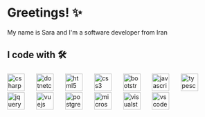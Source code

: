 <h1 align="left">Greetings! ✨ </h1>

<p align="left">My name is Sara and I'm a software developer from Iran</p>

<h2 align="left">I code with 🛠️</h2>

###


<div align="left">
   <img src="https://cdn.jsdelivr.net/gh/devicons/devicon/icons/csharp/csharp-original.svg" height="40" alt="csharp logo"  />
  <img width="19" />
  <img src="https://cdn.jsdelivr.net/gh/devicons/devicon/icons/dotnetcore/dotnetcore-original.svg" height="40" alt="dotnetcore logo"  />
   <img width="19" />
  <img src="https://cdn.simpleicons.org/html5/E34F26" height="40" alt="html5 logo"  />
  <img width="19" />
  <img src="https://cdn.simpleicons.org/css3/1572B6" height="40" alt="css3 logo"  />
  <img width="19" />
  <img src="https://cdn.simpleicons.org/bootstrap/7952B3" height="40" alt="bootstrap logo"  />
  <img width="19" />
  <img src="https://cdn.simpleicons.org/javascript/F7DF1E" height="40" alt="javascript logo"  />
  <img width="19" />
  <img src="https://cdn.jsdelivr.net/gh/devicons/devicon/icons/typescript/typescript-original.svg" height="40" alt="typescript logo"  />
  <img width="19" />
  <img src="https://cdn.simpleicons.org/jquery/0769AD" height="40" alt="jquery logo"  />
  <img width="19" />
  <img src="https://cdn.simpleicons.org/vuedotjs/4FC08D" height="40" alt="vuejs logo"  />
   <img width="19" />
   <img src="https://cdn.simpleicons.org/postgresql/4169E1" height="40" alt="postgresql logo"  />
  <img width="19" />
  <img src="https://cdn.simpleicons.org/microsoftsqlserver/CC2927" height="40" alt="microsoftsqlserver logo"  />
  <img width="19" />
   <img src="https://cdn.simpleicons.org/visualstudio/5C2D91" height="40" alt="visualstudio logo"  />
  <img width="19" />
  <img src="https://cdn.simpleicons.org/visualstudiocode/007ACC" height="40" alt="vscode logo"  />
</div>


